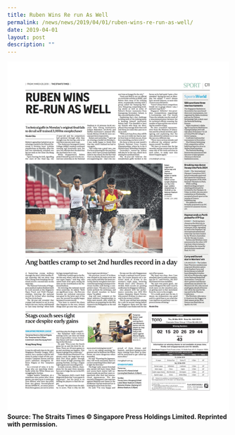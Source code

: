 ```yaml
---
title: Ruben Wins Re run As Well
permalink: /news/news/2019/04/01/ruben-wins-re-run-as-well/
date: 2019-04-01
layout: post
description: ""
---
```

![](/images/RUBEN-WINS-RE-RUN-AS-WELL-29-Mar-2019-The-Straits-Times-SPH-ID-27944045.jpg)
**Source: The Straits Times © Singapore Press Holdings Limited. Reprinted with permission.**